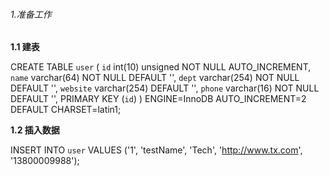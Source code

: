###### 1.准备工作
****1.1 建表****

CREATE TABLE `user` (
  `id` int(10) unsigned NOT NULL AUTO_INCREMENT,
  `name` varchar(64) NOT NULL DEFAULT '',
  `dept` varchar(254) NOT NULL DEFAULT '',
  `website` varchar(254) DEFAULT '',
  `phone` varchar(16) NOT NULL DEFAULT '',
  PRIMARY KEY (`id`)
) ENGINE=InnoDB AUTO_INCREMENT=2 DEFAULT CHARSET=latin1;

****1.2 插入数据****

INSERT INTO `user` VALUES ('1', 'testName', 'Tech', 'http://www.tx.com', '13800009988');